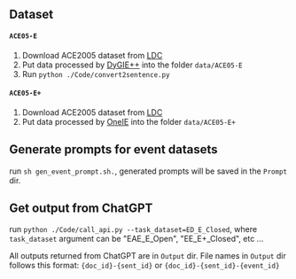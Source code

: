 
## Dataset

#### `ACE05-E`

1. Download ACE2005 dataset from [LDC](https://catalog.ldc.upenn.edu/LDC2006T06)
2. Put data processed by [DyGIE++](https://github.com/dwadden/dygiepp#ace05-event) into the folder `data/ACE05-E`
3. Run `python ./Code/convert2sentence.py`

#### `ACE05-E+`

1. Download ACE2005 dataset from [LDC](https://catalog.ldc.upenn.edu/LDC2006T06)
2. Put data processed by [OneIE](http://blender.cs.illinois.edu/software/oneie/) into the folder `data/ACE05-E+`

## Generate prompts for event datasets
run `sh gen_event_prompt.sh.`, generated prompts will be saved in the `Prompt` dir.

## Get output from ChatGPT

run `python ./Code/call_api.py --task_dataset=ED_E_Closed`, where `task_dataset` argument can be "EAE_E_Open", "EE_E+_Closed", etc ...

All outputs returned from ChatGPT are in `Output` dir. File names in `Output` dir follows this format: `{doc_id}-{sent_id}` or `{doc_id}-{sent_id}-{event_id}`
